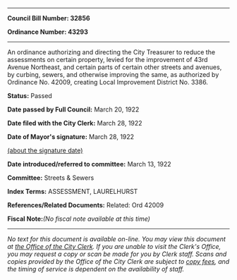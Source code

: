 

********

**Council Bill Number: 32856**
   
**Ordinance Number: 43293**
********

 An ordinance authorizing and directing the City Treasurer to reduce the assessments on certain property, levied for the improvement of 43rd Avenue Northeast, and certain parts of certain other streets and avenues, by curbing, sewers, and otherwise improving the same, as authorized by Ordinance No. 42009, creating Local Improvement District No. 3386.

**Status:** Passed
   
**Date passed by Full Council:** March 20, 1922
   
**Date filed with the City Clerk:** March 28, 1922
   
**Date of Mayor's signature:** March 28, 1922
   
[(about the signature date)](/~public/approvaldate.htm)
   
   
   
**Date introduced/referred to committee:** March 13, 1922
   
**Committee:** Streets & Sewers
   
   
**Index Terms:** ASSESSMENT, LAURELHURST

**References/Related Documents:** Related: Ord 42009

**Fiscal Note:**_(No fiscal note available at this time)_
********

_No text for this document is available on-line. You may view this document at [the Office of the City Clerk](http://www.seattle.gov/leg/clerk/contactUs.htm). If you are unable to visit the Clerk's Office, you may request a copy or scan be made for you by Clerk staff. Scans and copies provided by the Office of the City Clerk are subject to [copy fees](http://clerk.seattle.gov/~public/clerkfees.htm), and the timing of service is dependent on the availability of staff._

